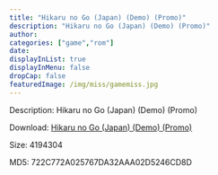 ```yaml
---
title: "Hikaru no Go (Japan) (Demo) (Promo)"
description: "Hikaru no Go (Japan) (Demo) (Promo)"
author: 
categories: ["game","rom"]
date: 
displayInList: true
displayInMenu: false
dropCap: false
featuredImage: /img/miss/gamemiss.jpg
---
```


Description: Hikaru no Go (Japan) (Demo) (Promo)

Download: <a style="text-decoration:underline;" href="https://mega.nz/#!rPIiQQxI!GvfXiJ38Y9BX--4qcLVdLOQ9zDyUU91oxTuGqX-D3F0" target = "_blank" rel = "nofollow" > Hikaru no Go (Japan) (Demo) (Promo)</a>

Size: 4194304

MD5: 722C772A025767DA32AAA02D5246CD8D

